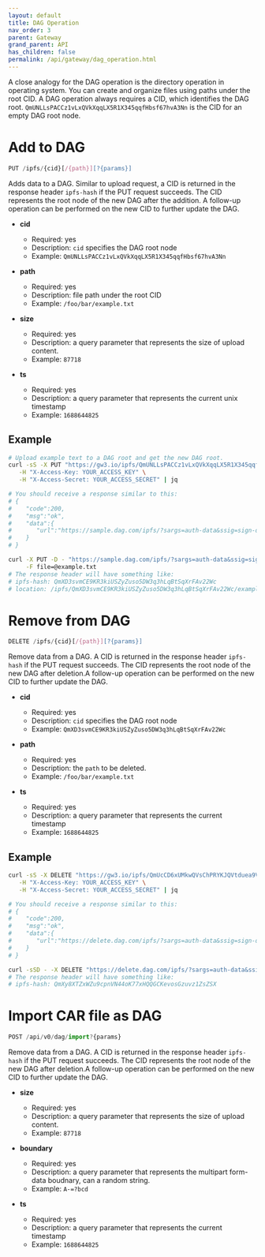 ```yaml
---
layout: default
title: DAG Operation
nav_order: 3
parent: Gateway
grand_parent: API
has_children: false
permalink: /api/gateway/dag_operation.html
---
```


A close analogy for the DAG operation is the directory operation in operating system.
You can create and organize files using paths under the root CID.
A DAG operation always requires a CID, which identifies the DAG root.
`QmUNLLsPACCz1vLxQVkXqqLX5R1X345qqfHbsf67hvA3Nn` is the CID for an empty DAG root node.

# Add to DAG

```javascript
PUT /ipfs/{cid}[/{path}][?{params}]
```

Adds data to a DAG. Similar to upload request, a CID is returned in the response header `ipfs-hash` if the PUT request succeeds. The CID represents the root node of the new DAG after the addition. A follow-up operation can be performed on the new CID to further update the DAG.

- **cid**
  - Required: yes
  - Description: `cid` specifies the DAG root node
  - Example: `QmUNLLsPACCz1vLxQVkXqqLX5R1X345qqfHbsf67hvA3Nn`

- **path**
  - Required: yes
  - Description: file path under the root CID
  - Example: `/foo/bar/example.txt`

- **size**
  - Required: yes
  - Description: a query parameter that represents the size of upload content.
  - Example: `87718`

- **ts**
  - Required: yes
  - Description: a query parameter that represents the current unix timestamp
  - Example: `1688644825`

## Example

```bash
# Upload example text to a DAG root and get the new DAG root.
curl -sS -X PUT "https://gw3.io/ipfs/QmUNLLsPACCz1vLxQVkXqqLX5R1X345qqfHbsf67hvA3Nn/example.txt?size=88718&ts=1688644825" \
   -H "X-Access-Key: YOUR_ACCESS_KEY" \
   -H "X-Access-Secret: YOUR_ACCESS_SECRET" | jq

# You should receive a response similar to this:
# {
#    "code":200,
#    "msg":"ok",
#    "data":{
#       "url":"https://sample.dag.com/ipfs/?sargs=auth-data&ssig=sign-data"
#    }
# }

curl -X PUT -D - "https://sample.dag.com/ipfs/?sargs=auth-data&ssig=sign-data" \
     -F file=@example.txt
# The response header will have something like:
# ipfs-hash: QmXD3svmCE9KR3kiUSZyZuso5DW3q3hLqBtSqXrFAv22Wc
# location: /ipfs/QmXD3svmCE9KR3kiUSZyZuso5DW3q3hLqBtSqXrFAv22Wc/example.txt
```

# Remove from DAG

```javascript
DELETE /ipfs/{cid}[/{path}][?{params}]
```

Remove data from a DAG. A CID is returned in the response header `ipfs-hash` if the PUT request succeeds.
The CID represents the root node of the new DAG after deletion.A follow-up operation can be performed on the new CID to further update the DAG.

- **cid**
  - Required: yes
  - Description: `cid` specifies the DAG root node
  - Example: `QmXD3svmCE9KR3kiUSZyZuso5DW3q3hLqBtSqXrFAv22Wc`

- **path**
  - Required: yes
  - Description: the `path` to be deleted.
  - Example: `/foo/bar/example.txt`

- **ts**
  - Required: yes
  - Description: a query parameter that represents the current timestamp
  - Example: `1688644825`

## Example

```bash
curl -sS -X DELETE "https://gw3.io/ipfs/QmUcCD6xUMkwQVsChPRYKJQVtduea9VFJJjzuEFqa92fYm/example.txt?ts=1688644825" \
   -H "X-Access-Key: YOUR_ACCESS_KEY" \
   -H "X-Access-Secret: YOUR_ACCESS_SECRET" | jq

# You should receive a response similar to this:
# {
#    "code":200,
#    "msg":"ok",
#    "data":{
#       "url":"https://delete.dag.com/ipfs/?sargs=auth-data&ssig=sign-data"
#    }
# }

curl -sSD - -X DELETE "https://delete.dag.com/ipfs/?sargs=auth-data&ssig=sign-data"
# The response header will have something like:
# ipfs-hash: QmXy8XTZxWZu9cpnVN44oK77xHQQGCKevosGzuvz1ZsZSX
```

# Import CAR file as DAG

```javascript
POST /api/v0/dag/import?{params}
```

Remove data from a DAG. A CID is returned in the response header `ipfs-hash` if the PUT request succeeds.
The CID represents the root node of the new DAG after deletion.A follow-up operation can be performed on the new CID to further update the DAG.

- **size**
  - Required: yes
  - Description: a query parameter that represents the size of upload content.
  - Example: `87718`

- **boundary**
  - Required: yes
  - Description: a query parameter that represents the multipart form-data boudnary, can a random string.
  - Example: `A-=?bcd`

- **ts**
  - Required: yes
  - Description: a query parameter that represents the current timestamp
  - Example: `1688644825`
